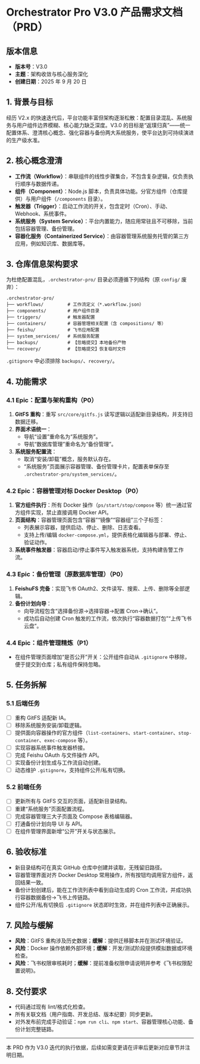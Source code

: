 # Orchestrator Pro V3.0 产品需求文档（PRD）

## 版本信息
- **版本号**：V3.0
- **主题**：架构收敛与核心服务深化
- **创建日期**：2025 年 9 月 20 日

## 1. 背景与目标
经历 V2.x 的快速迭代后，平台功能丰富但架构逐渐松散：配置目录混乱、系统服务与用户组件边界模糊、核心能力缺乏深度。V3.0 的目标是“返璞归真”——统一配置体系、澄清核心概念、强化容器与备份两大系统服务，使平台达到可持续演进的生产级水准。

## 2. 核心概念澄清
- **工作流（Workflow）**：串联组件的线性步骤集合，不包含复杂逻辑，仅负责执行顺序与数据传递。
- **组件（Component）**：Node.js 脚本，负责具体功能。分官方组件（仓库提供）与用户组件（`/components` 目录）。
- **触发器（Trigger）**：启动工作流的开关，包含定时（Cron）、手动、Webhook、系统事件。
- **系统服务（System Service）**：平台内置能力，随应用常驻且不可移除，当前包括容器管理、备份管理。
- **容器化服务（Containerized Service）**：由容器管理系统服务托管的第三方应用，例如知识库、数据库等。

## 3. 仓库信息架构要求
为杜绝配置混乱，`.orchestrator-pro/` 目录必须遵循下列结构（原 `config/` 废弃）：
```
.orchestrator-pro/
├── workflows/         # 工作流定义（*.workflow.json）
├── components/        # 用户组件目录
├── triggers/          # 触发器配置
├── containers/        # 容器管理相关配置（含 compositions/ 等）
├── feishu/            # 飞书应用配置
├── system_services/   # 系统服务配置
├── backups/           # 【忽略提交】本地备份产物
└── recovery/          # 【忽略提交】恢复临时文件
```
`.gitignore` 中必须排除 `backups/`、`recovery/`。

## 4. 功能需求

### 4.1 Epic：配置与架构重构（P0）
1. **GitFS 重构**：重写 `src/core/gitfs.js` 读写逻辑以适配新目录结构，并支持旧数据迁移。
2. **界面术语统一**：
   - 导航“设置”重命名为“系统服务”。
   - 导航“数据库管理”重命名为“备份管理”。
3. **系统服务配置流**：
   - 取消“安装/卸载”概念，服务默认存在。
   - “系统服务”页面展示容器管理、备份管理卡片，配置表单保存至 `.orchestrator-pro/system_services/`。

### 4.2 Epic：容器管理对标 Docker Desktop（P0）
1. **官方组件执行**：所有 Docker 操作（`ps/start/stop/compose` 等）统一通过官方组件实现，禁止直接调用 Docker API。
2. **页面结构**：容器管理页面包含“容器”“镜像”“容器组”三个子标签：
   - 列表展示容器，提供启动、停止、删除、日志查看。
   - 支持上传/编辑 `docker-compose.yml`，提供表格化编辑器与部署、停止、验证动作。
3. **系统事件触发器**：容器启动/停止事件写入触发器系统，支持构建告警工作流。

### 4.3 Epic：备份管理（原数据库管理）（P0）
1. **FeishuFS 完备**：实现飞书 OAuth2、文件读写、搜索、上传、删除等全部逻辑。
2. **备份计划向导**：
   - 向导流程包含“选择备份源→选择容器→配置 Cron→确认”。
   - 成功后自动创建 Cron 触发的工作流，依次执行“容器数据打包”“上传飞书云盘”。

### 4.4 Epic：组件管理精炼（P1）
- 在组件管理页面增加“是否公开”开关：公开组件自动从 `.gitignore` 中移除，便于提交到仓库；私有组件保持忽略。

## 5. 任务拆解

### 5.1 后端任务
- [ ] 重构 GitFS 适配新 IA。
- [ ] 移除系统服务安装/卸载逻辑。
- [ ] 提供面向容器操作的官方组件（`list-containers`、`start-container`、`stop-container`、`exec-compose` 等）。
- [ ] 实现容器系统事件触发器桥接。
- [ ] 完成 Feishu OAuth 与文件操作 API。
- [ ] 实现备份计划生成与工作流自动创建。
- [ ] 动态维护 `.gitignore`，支持组件公开/私有切换。

### 5.2 前端任务
- [ ] 更新所有与 GitFS 交互的页面，适配新目录结构。
- [ ] 重建“系统服务”页面配置流程。
- [ ] 完成容器管理三大子页面及 Compose 表格编辑器。
- [ ] 打通备份计划向导 UI 与 API。
- [ ] 在组件管理界面新增“公开”开关与状态展示。

## 6. 验收标准
- 新目录结构可在真实 GitHub 仓库中创建并读取，无残留旧路径。
- 容器管理界面对齐 Docker Desktop 常用操作，所有按钮均调用官方组件，返回结果一致。
- 备份计划创建后，能在工作流列表中看到自动生成的 Cron 工作流，并成功执行容器数据备份→飞书上传链路。
- 组件公开/私有切换后 `.gitignore` 状态即时生效，并在组件列表中正确展示。

## 7. 风险与缓解
- **风险**：GitFS 重构涉及历史数据；**缓解**：提供迁移脚本并在测试环境验证。
- **风险**：Docker 操作依赖外部环境；**缓解**：开发/测试阶段提供模拟数据或环境检查。
- **风险**：飞书权限审核耗时；**缓解**：提前准备权限申请说明并参考《飞书权限配置说明》。

## 8. 交付要求
- 代码通过现有 lint/格式化检查。
- 所有关联文档（用户指南、开发总结、版本纪要）同步更新。
- 对外发布前完成手动验证：`npm run cli`、`npm start`、容器管理核心功能、备份计划完整链路。

---

本 PRD 作为 V3.0 迭代的执行依据，后续如需变更请在评审后更新对应章节并注明日期。
